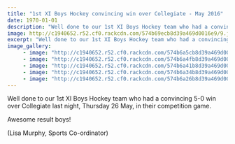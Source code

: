 ```yaml
---
title: "1st XI Boys Hockey convincing win over Collegiate - May 2016"
date: 1970-01-01
description: "Well done to our 1st XI Boys Hockey team who had a convincing 5-0 win over Collegiate last night, Thursday 26 May, in their competition game..  photos to follow..."
image: http://c1940652.r52.cf0.rackcdn.com/574b69ecb8d39a469d0016e9/9.jpg
excerpt: "Well done to our 1st XI Boys Hockey team who had a convincing 5-0 win over Collegiate last night, Thursday 26 May, in their competition game."
image_gallery:
     - image: "http://c1940652.r52.cf0.rackcdn.com/574b6a5cb8d39a469d0016f9/1.jpg"
     - image: "http://c1940652.r52.cf0.rackcdn.com/574b6a4fb8d39a469d0016f7/2.jpg"
     - image: "http://c1940652.r52.cf0.rackcdn.com/574b6a41b8d39a469d0016f5/3.jpg"
     - image: "http://c1940652.r52.cf0.rackcdn.com/574b6a34b8d39a469d0016f3/4.jpg"
     - image: "http://c1940652.r52.cf0.rackcdn.com/574b6a26b8d39a469d0016f1/5.jpg"
---
```


<p><span>Well done to our 1st XI Boys Hockey team who had a convincing 5-0 win over Collegiate last night,&nbsp;Thursday 26 May,&nbsp;in their competition game.&nbsp;</span></p>
<p><span>Awesome result boys!</span></p>
<p><span>(Lisa Murphy, Sports Co-ordinator)</span></p>

